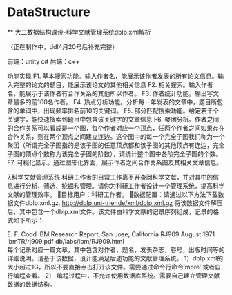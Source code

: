 # DataStructure

**
大二数据结构课设-科学文献管理系统dblp.xml解析

（正在制作中，ddl4月20号后补充完整）

前端：unity c#
后端：c++

功能实现
F1. 基本搜索功能。输入作者名，能展示该作者发表的所有论文信息。输入完整的论文的题目，能展示该论文的其他相关信息
F2. 相关搜索。输入作者名，能展示于该作者有合作关系的其他所以作者。
F3. 作者统计功能。输出写文章最多的前100名作者。
F4. 热点分析功能。分析每一年发表的文章中，题目所包含的单词中，出现频率排名前10的关键词。
F5. 部分匹配搜索功能。给定若干个关键字，能快速搜索到题目中包含该关键字的文章信息
F6. 聚团分析。作者之间的合作关系可以看成是一个图，每个作者对应一个顶点，任两个作者之间如果存在合作关系，则在两个顶点之间建立连边。这个图中的每一个完全子图我们称为一个聚团（所谓完全子图指的是该子图的任意顶点都和该子图的其他顶点有连边，完全子图的顶点个数称为该完全子图的阶数），请统计整个图中各阶完全子图的个数。
F7. 可视化显示。通过图形化界面，展示作者之间合作关系图及其相关文章信息。


7.科学文献管理系统
科研工作者的日常工作离不开查阅科学文献，并对其中的信息进行分析、筛选、挖掘和管理。请你为科研工作者设计一个管理系统，提高科学文献的管理效率。
目标用户：科研工作者。
数据配置：请通过以下方法下载数据文件dblp.xml.gz.
http://dblp.uni-trier.de/xml/dblp.xml.gz
   将该数据文件解压后，其中包含一个dblp.xml文件。该文件由科学文献的记录序列组成，记录的格式如下所示：
 <article mdate="2002-01-03" key="persons/Codd71a">
<author>E. F. Codd</author>
<title>Further Normalization of the Data Base Relational Model.</title>
<journal>IBM Research Report, San Jose, California</journal>
<volume>RJ909</volume>
<month>August</month>
<year>1971</year>
<cdrom>ibmTR/rj909.pdf</cdrom>
<ee>db/labs/ibm/RJ909.html</ee>
</article>
每个记录对应一篇文章，其中包含对作者，题名，发表杂志，卷号，出版时间等的详细说明。请基于该数据，设计能满足后述功能的文献管理系统。
1）dblp.xml的大小超过1G，所以不要直接点击打开该文件。需要通过命令行命令’more’ 或者自行编程查看。
2） 编程过程中，不允许使用数据库系统。需要自己建立管理文献数据的数据结构。

